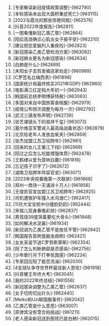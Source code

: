 
1. [专家解读新冠疫情政策调整]-[962790]
1. [本轮感染未出现大面积重症死亡]-[963115]
1. [2022与霞光的那些惊艳同框]-[962576]
1. [抖音2022年度报告]-[962811]
1. [一图看懂新冠乙类乙管]-[962864]
1. [阳后高烧确诊心肌炎女子报平安]-[962210]
1. [建议把恋爱脑列入重疾险]-[962823]
1. [新冠感染乙类乙管检测方案]-[963082]
1. [新冠肺炎更名为新冠感染]-[962634]
1. [白肺是什么]-[962669]
1. [未阳女子去剪发被店家劝走]-[960989]
1. [C罗签名比梅西贵]-[961898]
1. [国家统计局最终核实2021年GDP]-[962960]
1. [电影满江红定档大年初一]-[962943]
1. [韩国前总统李明博获特赦]-[963063]
1. [多国对来自中国旅客查核酸]-[962979]
1. [疫情公布频次调整为每月一次]-[962792]
1. [武汉三镇发布声明]-[962739]
1. [张艺谋镜头下的易烊千玺]-[963073]
1. [塞尔维亚军警进入最高级战备状态]-[962879]
1. [北京给老年人发放血氧夹]-[962859]
1. [张杰加盟江苏卫视跨年]-[962961]
1. [回来的女儿王重江下线]-[962969]
1. [阳过之后怎么吃能增强体质]-[962478]
1. [王鹤棣以爱为营哄白鹿]-[961916]
1. [忘记孩子识字了]-[962672]
1. [湖南卫视跨年阵容官宣]-[963071]
1. [2023年央视春晚第一次联排]-[961668]
1. [郑州一商场一天涌进十万人]-[961856]
1. [王俊凯官宣加盟江苏卫视跨年]-[962925]
1. [司机遭救护车撞入水沟溺亡]-[962417]
1. [11月大宝宝梳中分撞脸奶奶]-[962444]
1. [宋祖儿现身春晚彩排]-[962837]
1. [男孩烧39度哭着要吃大骨头]-[961948]
1. [如何解决水泥鼻]-[961934]
1. [新冠调为乙类乙管不是放任不管]-[962842]
1. [韩国报告首例食脑虫病例]-[962421]
1. [女友圣诞节送C罗劳斯莱斯]-[962354]
1. [阳了怎么判断肺部是否感染]-[962756]
1. [少年歌行月下打拳氛围感]-[962224]
1. [专家回应阳了能否洗澡]-[962030]
1. [4支球队争夺世界杯最佳新人恩佐]-[961918]
1. [抖音梗王年终大考]-[963045]
1. [我的2022年终总结]-[961556]
1. [新冠感染调整为乙类乙管]-[962637]
1. [女子切肉切出针头]-[962440]
1. [Meiko和Uzi聊国服事件]-[962042]
1. [乙类乙管是什么意思]-[963007]
1. [菲律宾没有雪合拍挑战]-[961211]
1. [老人感染新冠送到医院已是白肺]-[962015]
